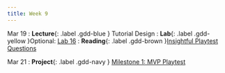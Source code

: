 ```yaml
---
title: Week 9
---
```


Mar 19
: **Lecture**{: .label .gdd-blue } Tutorial Design
: **Lab**{: .label .gdd-yellow }Optional: [Lab 16]
: **Reading**{: .label .gdd-brown }[Insightful Playtest Questions]

Mar 21
: **Project**{: .label .gdd-navy } [Milestone 1: MVP Playtest]

[Lab 16]: ./../pages/labs/lab16/lab16

[Insightful Playtest Questions]: http://www.gamasutra.com/blogs/WesleyRockholz/20140418/215819/10_Insightful_Playtest_Questions.php 

[Milestone 1: MVP Playtest]: ../pages/projects/project3/project3